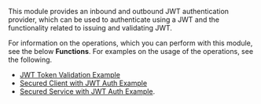 This module provides an inbound and outbound JWT authentication provider, which can be used to authenticate using a JWT and the functionality related to issuing and validating JWT.

For information on the operations, which you can perform with this module, see the below **Functions**. For examples on the usage of the operations, see the following.
 * [JWT Token Validation Example](https://ballerina.io/learn/by-example/jwt-issue-validate.html)
 * [Secured Client with JWT Auth Example](https://ballerina.io/learn/by-example/secured-client-with-jwt-auth.html)
 * [Secured Service with JWT Auth Example](https://ballerina.io/learn/by-example/secured-service-with-jwt-auth.html).
 